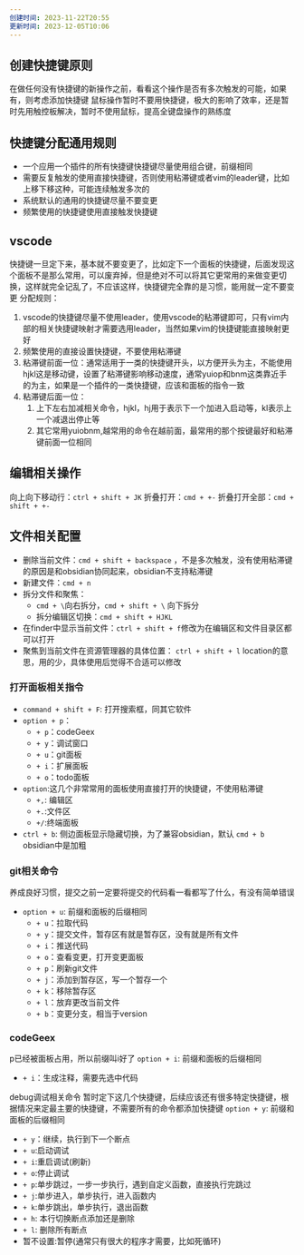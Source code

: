 ```yaml
---
创建时间: 2023-11-22T20:55
更新时间: 2023-12-05T10:06
---
```

## 创建快捷键原则
在做任何没有快捷键的新操作之前，看看这个操作是否有多次触发的可能，如果有，则考虑添加快捷键
鼠标操作暂时不要用快捷键，极大的影响了效率，还是暂时先用触控板解决，暂时不使用鼠标，提高全键盘操作的熟练度
## 快捷键分配通用规则

- 一个应用一个插件的所有快捷键快捷键尽量使用组合键，前缀相同
- 需要反复触发的使用直接快捷键，否则使用粘滞键或者vim的leader键，比如上移下移这种，可能连续触发多次的
- 系统默认的通用的快捷键尽量不要变更
- 频繁使用的快捷键使用直接触发快捷键

## vscode
快捷键一旦定下来，基本就不要变更了，比如定下一个面板的快捷键，后面发现这个面板不是那么常用，可以废弃掉，但是绝对不可以将其它更常用的来做变更切换，这样就完全记乱了，不应该这样，快捷键完全靠的是习惯，能用就一定不要变更
分配规则：
1. vscode的快捷键尽量不使用leader，使用vscode的粘滞键即可，只有vim内部的相关快捷键映射才需要选用leader，当然如果vim的快捷键能直接映射更好
2. 频繁使用的直接设置快捷键，不要使用粘滞键
3. 粘滞键前面一位：通常适用于一类的快捷键开头，以方便开头为主，不能使用hjkl这是移动键，设置了粘滞键影响移动速度，通常yuiop和bnm这类靠近手的为主，如果是一个插件的一类快捷键，应该和面板的指令一致
4. 粘滞键后面一位：
	1. 上下左右加减相关命令，hjkl，hj用于表示下一个加进入启动等，kl表示上一个减退出停止等
	2. 其它常用yuiobnm,越常用的命令在越前面，最常用的那个按键最好和粘滞键前面一位相同


## 编辑相关操作
向上向下移动行：`ctrl + shift + JK`
折叠打开：`cmd + +-`
折叠打开全部：`cmd + shift + +-`

## 文件相关配置
- 删除当前文件：`cmd + shift + backspace` ，不是多次触发，没有使用粘滞键的原因是和obsidian协同起来，obsidian不支持粘滞键
- 新建文件：`cmd + n`
- 拆分文件和聚焦：
	- `cmd + \`向右拆分，`cmd + shift + \` 向下拆分
	- 拆分编辑区切换：`cmd + shift + HJKL`
 - 在finder中显示当前文件：`ctrl + shift + f`修改为在编辑区和文件目录区都可以打开
 - 聚焦到当前文件在资源管理器的具体位置： `ctrl + shift + l` location的意思，用的少，具体使用后觉得不合适可以修改
 
### 打开面板相关指令
- `command + shift + F`: 打开搜索框，同其它软件
- `option + p`：
  - `+ p`：codeGeex
  - `+ y`：调试窗口
  - `+ u`：git面板
  - `+ i`：扩展面板
  - `+ o`：todo面板
- `option`:这几个非常常用的面板使用直接打开的快捷键，不使用粘滞键
	- `+,`: 编辑区
	- `+.`:文件区
	- `+/`:终端面板
- `ctrl + b`: 侧边面板显示隐藏切换，为了兼容obsidian，默认 `cmd + b` obsidian中是加粗

### git相关命令
养成良好习惯，提交之前一定要将提交的代码看一看都写了什么，有没有简单错误
- `option + u`: 前缀和面板的后缀相同
  - `+ u`：拉取代码
  - `+ y`：提交文件，暂存区有就是暂存区，没有就是所有文件
  - `+ i`：推送代码
  - `+ o`：查看变更，打开变更面板
  - `+ p`：刷新git文件
  - `+ j`：添加到暂存区，写一个暂存一个
  - `+ k`：移除暂存区
  - `+ l`：放弃更改当前文件
  - `+ b`：变更分支，相当于version

### codeGeex
p已经被面板占用，所以前缀叫i好了
`option + i`: 前缀和面板的后缀相同
- `+ i`：生成注释，需要先选中代码

debug调试相关命令
暂时定下这几个快捷键，后续应该还有很多特定快捷键，根据情况来定最主要的快捷键，不需要所有的命令都添加快捷键
`option + y`: 前缀和面板的后缀相同
- `+ y`：继续，执行到下一个断点
- `+ u`:启动调试
- `+ i`:重启调试(刷新)
- `+ o`:停止调试
- `+ p`:单步跳过，一步一步执行，遇到自定义函数，直接执行完跳过
- `+ j`:单步进入，单步执行，进入函数内
- `+ k`:单步跳出，单步执行，退出函数
- `+ h`: 本行切换断点添加还是删除
- `+ l`: 删除所有断点
- 暂不设置:暂停(通常只有很大的程序才需要，比如死循环)